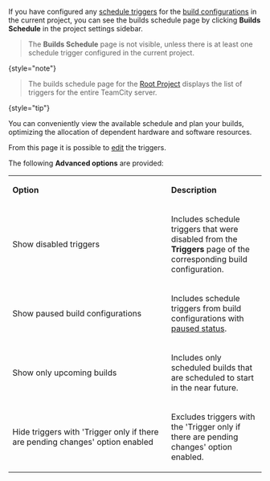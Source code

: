 [//]: # (title: Builds Schedule)
[//]: # (auxiliary-id: Builds Schedule)

If you have configured any [schedule triggers](configuring-schedule-triggers.md) for the [build configurations](managing-builds.md) in the current project, you can see the builds schedule page by clicking **Builds Schedule** in the project settings sidebar.

> The **Builds Schedule** page is not visible, unless there is at least one schedule trigger configured in the current project.
> 
{style="note"}

> The builds schedule page for the [Root Project](project.md#Root+Project) displays the list of triggers for the entire TeamCity server.
> 
{style="tip"}

You can conveniently view the available schedule and plan your builds, optimizing the allocation of dependent hardware and software resources.

From this page it is possible to [edit](configuring-build-triggers.md) the triggers.

The following **Advanced options** are provided:

<table>
<tr>
<td width="300"><p><b>Option</b></p></td>
<td><p><b>Description</b></p></td>
</tr>

<tr>
<td><p>Show disabled triggers</p></td>
<td><p>Includes schedule triggers that were disabled from the <b>Triggers</b> page of the corresponding build configuration.</p></td>
</tr>

<tr>
<td><p>Show paused build configurations</p></td>
<td><p>Includes schedule triggers from build configurations with <a href="changing-build-configuration-status.md#Pausing+Build+Configuration">paused status</a>.</p></td>
</tr>

<tr>
<td><p>Show only upcoming builds</p></td>
<td><p>Includes only scheduled builds that are scheduled to start in the near future.</p></td>
</tr>

<tr>
<td><p>Hide triggers with 'Trigger only if there are pending changes' option enabled</p></td>
<td><p>Excludes triggers with the 'Trigger only if there are pending changes' option enabled.</p></td>
</tr>

</table>
